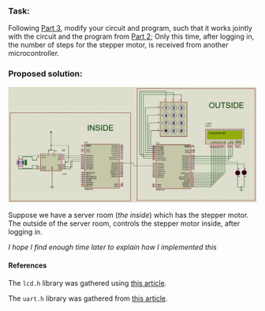 ### Task:

Following [Part 3](https://github.com/rezmansouri/microlab/blob/main/Exercise%207/Part3), modify your circuit and program, such that it works jointly with the circuit and the program from [Part 2](https://github.com/rezmansouri/microlab/blob/main/Exercise%207/Part2); Only this time, after logging in, the number of steps for the stepper motor, is received from another microcontroller.

### Proposed solution:

<p align="center">
  <img src="https://github.com/rezmansouri/microlab/blob/main/Exercise%207/Part4/circuit.gif"/>
</p>

Suppose we have a server room (_the inside_) which has the stepper motor. The outside of the server room, controls the stepper motor inside, after logging in.

_I hope I find enough time later to explain how I implemented this_

#### References

The `lcd.h` library was gathered using [this article](https://www.electronicwings.com/avr-atmega/lcd16x2-interfacing-with-atmega16-32).

The `uart.h` library was gathered from [this article](https://www.electronicwings.com/avr-atmega/atmega1632-usart).
